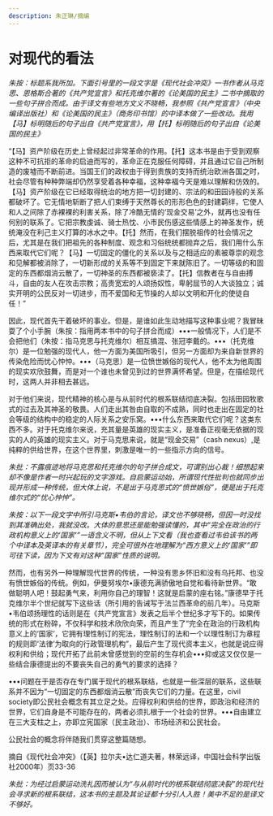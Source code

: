 ```yaml
---
description: 朱正琳/摘编
---
```


# 对现代的看法

_朱按：标题系我所加。下面引号里的一段文字是《现代社会冲突》一书作者从马克思、恩格斯合著的《共产党宣言》和托克维尔著的《论美国的民主》二书中摘取的一些句子拼合而成。由于译文有些地方文义不晓畅，我参照《共产党宣言》（中央编译出版社）和《论美国的民主》（商务印书馆）的中译本做了一些改动。我用【马】标明随后的句子出自《共产党宣言》，用【托】标明随后的句子出自《论美国的民主》_

“【马】资产阶级在历史上曾经起过非常革命的作用。【托】这本书是由于受到观察这种不可抗拒的革命的启迪而写的，革命正在克服任何障碍，并且通过它自己所制造的废墟而不断前进。当国王们的政权由于得到贵族的支持而统治欧洲各国之时，社会尽管有种种弊端却仍然享受着各种幸福，这种幸福今天是难以理解和仿效的。【马】资产阶级在它已经取得统治的地方把一切封建的、宗法的和田园诗般的关系都破坏了。它无情地斩断了把人们束缚于天然尊长的形形色色的封建羁绊，它使人和人之间除了赤裸裸的利害关系，除了冷酷无情的‘现金交易’之外，就再也没有任何别的联系了。它把宗教虔诚、骑士热忱、小市民伤感这些情感上的神圣发作，统统淹没在利己主义打算的冰水之中。【托】然而，在我们摆脱祖传的社会情况之后，尤其是在我们把祖先的各种制度、观念和习俗统统都抛弃之后，我们用什么东西来取代它们呢？【马】一切固定的僵化的关系以及与之相适应的素被尊崇的观念和见解都被消除了，一切新形成的关系等不到固定下来就陈旧了。一切等级的和固定的东西都烟消云散了，一切神圣的东西都被亵渎了。【托】信教者在与自由搏斗，自由的友人在攻击宗教；高贵宽宏的人颂扬奴性，卑躬屈节的人大谈独立；诚实开明的公民反对一切进步，而不爱国和无节操的人却以文明和开化的使徒自任！”

因此，现代首先干着破坏的事业。但是，是谁如此生动地描写这种事业呢？我冒昧耍了个小手腕（朱按：指用两本书中的句子拼合而成）•••一般情况下，人们是不会把他们（朱按：指马克思与托克维尔）相互搞混、张冠李戴的。•••（托克维尔）是一位勉强的现代人，他一方面为美国所吸引，但另一方面却为来自新世界的传染危险而忧心忡忡。•••（马克思）是一位愤世嫉俗的现代人，他不太为他周围的现实欢欣鼓舞，而是对一个谁也未曾见到过的世界满怀希望。但是，在描绘现代时，这两人并非相去甚远。

对于他们来说，现代精神的核心是与从前时代的根系联结彻底决裂。包括田园牧歌式的过去及其神圣的敬畏。人们走出其咎由自取的不成熟，同时也走出在固定的社会等级的结构中的稳定的人际关系之安乐窝。•••什么东西来取代它们呢？这类东西不多。对于托克维尔来说，充其量是英雄的现实主义，是准备正视毫无依据的现实的人的英雄的现实主义。对于马克思来说，就是“现金交易”（cash nexus）,是纯粹的供给世界，在这个世界里，刺激是唯一的一些指示方向的信号。

_朱批：不露痕迹地将马克思和托克维尔的句子拼合成文，可谓别出心裁！细想起来却不像是作者一时兴起玩的文字游戏。自启蒙运动始，所谓现代性批判也就同步出现并形成一种传统，但大体上说，不是出于马克思式的“愤世嫉俗”，便是出于托克维尔式的“忧心忡忡”。_

_朱按：以下一段文字中所引马克斯•韦伯的言论，译文也不够晓畅，但因一时没找到其准确出处，我就没改。大体的意思还是能勉强读懂的，其中“完全在政治的行政机构意义上的‘国家’”一语含义不明，但从上下文看（我也查看过韦伯该书的两个中译本及英译本的有关章节），完全可很外在地理解为“西方意义上的‘国家’”即可往下读，因为下文有对这种“国家”性质的说明。_

然而，也有另外一种理解现代世界的传统，一种没有思乡怀旧和没有乌托邦、也没有愤世嫉俗的传统。例如，伊曼努埃尔•康德充满骄傲地自觉和看待新世界。“敢做聪明人吧！鼓起勇气来，利用你自己的理智！这就是启蒙的座右铭。”康德早于托克维尔半个世纪就写下这些话（所引用的告诫写于法兰西革命的前几年）。马克斯•韦伯颂扬理性的话则是在《共产党宣言》发表之后半个世纪多才写下的。如果传统的形式在粉碎，不仅科学和技术欣欣向荣，而且产生了“完全在政治的行政机构意义上的‘国家’，它拥有理性制订的宪法，理性制订的法和一个以理性制订为章程的规则即‘法律’为取向的行政管理机构”，最后产生了现代资本主义，也就是说应得权利和供给；现代开拓了此前未曾感觉到的空前的生存机会•••抑或这又仅仅是一些结合康德提出的不要丧失自己的勇气的要求的选择？

•••问题在于是否存在专门属于现代的根系联结，也就是一些深层的联系，这些联系并不因为“一切固定的东西都烟消云散”而丧失它们的力量。在这里，civil society即公民社会概念有其立足之处。应得权利和供给的世界，即政治和经济的世界，它们自身是不可能存在的，两者必须扎根于一个社会的世界。•••自由建立在三大支柱之上，亦即立宪国家（民主政治）、市场经济和公民社会。

公民社会的概念将伴随我们贯穿这整篇随想。

摘自《现代社会冲突》（【英】拉尔夫•达仁道夫著，林荣远译，中国社会科学出版社2000年）页33-36

_朱批：为经过启蒙运动洗礼因而被认为“与从前时代的根系联结彻底决裂”的现代社会寻求新的根系联结，这本书的主题及其论证都十分引人入胜！美中不足的是译文不够好。_

